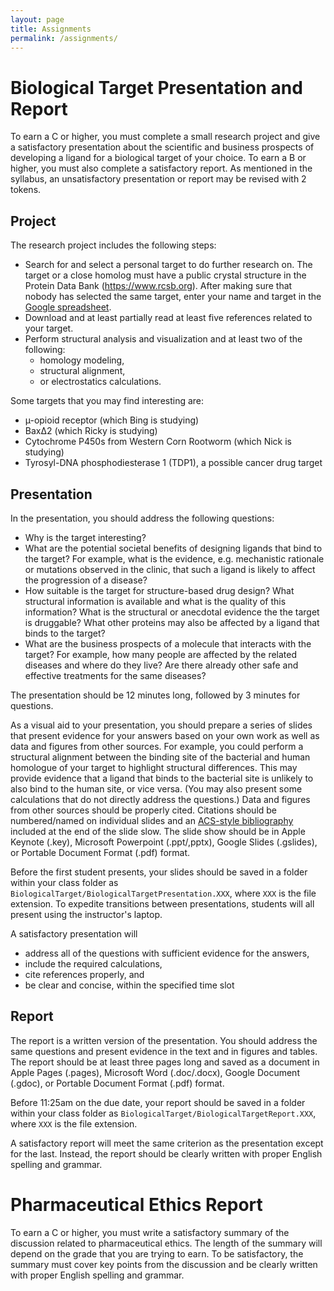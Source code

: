 ```yaml
---
layout: page
title: Assignments
permalink: /assignments/
---
```


# Biological Target Presentation and Report

To earn a C or higher, you must complete a small research project and give a satisfactory presentation about the scientific and business prospects of developing a ligand for a biological target of your choice. To earn a B or higher, you must also complete a satisfactory report. As mentioned in the syllabus, an unsatisfactory presentation or report may be revised with 2 tokens.

## Project

The research project includes the following steps:
* Search for and select a personal target to do further research on. The target or a close homolog must have a public crystal structure in the Protein Data Bank (https://www.rcsb.org). After making sure that nobody has selected the same target, enter your name and target in the [Google spreadsheet](https://docs.google.com/spreadsheets/d/1OaIWLxFEssCu1uGx48hzlsdZ1-NZ3HeEpdHoZPzM1S8/edit?usp=sharing).
* Download and at least partially read at least five references related to your target.
* Perform structural analysis and visualization and at least two of the following:
    * homology modeling,
    * structural alignment,
    * or electrostatics calculations.

Some targets that you may find interesting are:
* µ-opioid receptor (which Bing is studying)
* BaxΔ2 (which Ricky is studying)
* Cytochrome P450s from Western Corn Rootworm (which Nick is studying)
* Tyrosyl-DNA phosphodiesterase 1 (TDP1), a possible cancer drug target

## Presentation

In the presentation, you should address the following questions:
* Why is the target interesting?
* What are the potential societal benefits of designing ligands that bind to the target? For example, what is the evidence, e.g. mechanistic rationale or mutations observed in the clinic, that such a ligand is likely to affect the progression of a disease?
* How suitable is the target for structure-based drug design? What structural information is available and what is the quality of this information? What is the structural or anecdotal evidence the the target is druggable? What other proteins may also be affected by a ligand that binds to the target?
* What are the business prospects of a molecule that interacts with the target? For example, how many people are affected by the related diseases and where do they live? Are there already other safe and effective treatments for the same diseases?

The presentation should be 12 minutes long, followed by 3 minutes for questions.

As a visual aid to your presentation, you should prepare a series of slides that present evidence for your answers based on your own work as well as data and figures from other sources. For example, you could perform a structural alignment between the binding site of the bacterial and human homologue of your target to highlight structural differences. This may provide evidence that a ligand that binds to the bacterial site is unlikely to also bind to the human site, or vice versa. (You may also present some calculations that do not directly address the questions.) Data and figures from other sources should be properly cited. Citations should be numbered/named on individual slides and an [ACS-style bibliography](https://pubs.acs.org/doi/full/10.1021/acsguide.40303) included at the end of the slide slow. The slide show should be in Apple Keynote (.key), Microsoft Powerpoint (.ppt/,pptx), Google Slides (.gslides), or Portable Document Format (.pdf) format.

Before the first student presents, your slides should be saved in a folder within your class folder as `BiologicalTarget/BiologicalTargetPresentation.XXX`, where `XXX` is the file extension. To expedite transitions between presentations, students will all present using the instructor's laptop.

A satisfactory presentation will
* address all of the questions with sufficient evidence for the answers,
* include the required calculations,
* cite references properly, and
* be clear and concise, within the specified time slot

## Report

The report is a written version of the presentation. You should address the same questions and present evidence in the text and in figures and tables. The report should be at least three pages long and saved as a document in Apple Pages (.pages), Microsoft Word (.doc/.docx), Google Document (.gdoc), or Portable Document Format (.pdf) format.

Before 11:25am on the due date, your report should be saved in a folder within your class folder as `BiologicalTarget/BiologicalTargetReport.XXX`, where `XXX` is the file extension.

A satisfactory report will meet the same criterion as the presentation except for the last. Instead, the report should be clearly written with proper English spelling and grammar.

# Pharmaceutical Ethics Report

To earn a C or higher, you must write a satisfactory summary of the discussion related to pharmaceutical ethics. The length of the summary will depend on the grade that you are trying to earn. To be satisfactory, the summary must cover key points from the discussion and be clearly written with proper English spelling and grammar.

<!--



* **Individual Contribution Reports Survey**. All students will write two brief reports that describe their contribution to the project since the previous report. The reports will be filed as answers to an online survey. The reports will be assessed based on clarity, completeness, and credibility. They will be an important factor in the individual grade.

* **Project Portfolio**. All students are asked to write a project portfolio, which describes the skills they have developed over the course of the project. It will be an important factor in the individual contribution grade.

### Team

* **Midterm Presentation File**. Teams are required to present a midterm (a 10-15 minute project update) presentation about their project.

In the presentation, teams should review and expand on (if warranted) the scientific background information and calculations (e.g. homology modeling, structural alignment, and electrostatics) described in the individual biological target presentation. They should also describe progress on new calculations that have been performed (docking and molecular dynamics), analyses that have been performed (e.g. equilibration time, dimensionality reduction, clustering, and Markov state models), scientific understanding gained, predictions made, and what additional calculations they plan to perform and what they expect to learn from them.

All the presentations should be uploaded as a PDF file named XXXX.pdf (where XXXX is the 4-letter PDB ID) to the MidtermPresentations directory on Google Drive by midnight on March 9.

On March 10, teams will be randomly selected to present. Teams can present using either the instructor's or a member's laptop.

The presentation will be evaluated according to the following 100 point rubric: Does the presentation clearly address the scientific rationale of the project? [20 pts] Were structural alignment, electrostatics, or structural prediction calculations included and clearly explained? [10 pts] Were molecular docking calculations and analyses included and clearly described [25 pts]? Were molecular dynamics simulations and analyses included (at a minimum the equilibration time) and clearly described [25 pts]? Was the presentation clear and concise (between 10 and 15 minutes)? [10 pts] Were references properly cited? [10 pts].

* **Final Presentation File**. Teams are required to give a final presentation (a 20-30 minute overview) about their project.

In the presentation, teams should describe the scientific background information, key calculations performed, scientific understanding gained, predictions made, and what additional calculations could potentially be done what they would expect to learn from them. In addition to calculations from the previous presentation, the final presentation should include binding free energy calculations.

All the presentations should be uploaded as a PDF file named XXXX.pdf (where XXXX is the 4-letter PDB ID) to the FinalPresentations directory on Google Drive by midnight on April 27.

On April 28, two teams will be randomly selected to present. On April 30, the other two teams will present.

The presentation will be evaluated according to the following 100 point rubric: Does the presentation clearly address the background and scientific rationale of the project? [20 pts] Were calculations, including binding free energy calculations, carefully analyzed and clearly explained? [60 pts] Was the presentation clear and concise (between 20 and 30 minutes)? [10 pts] Were references properly cited? [10 pts].

* **Final Report File**. Teams are required to create a final report that captures a team’s project work in the format of a scientific journal, the Journal of Chemical Information and Modelling. The document should be prepared for submission according to [the journal's author guidelines](https://pubs.acs.org/page/jcisd8/submission/authors.html).

The report will be evaluated according to the following 100 point rubric: Does the abstract clearly describe the main findings of the study [10 pts]? Does the introduction clearly describe the rationale for the study [15 pts]? Are methods described in sufficient detail so that the study is reproducible [15 pts]? Are the results, including figures and tables, clearly presented and described [15 pts]? Does the discussion clearly explain the implications of the results in light of previous scientific knowledge [10 pts]? Are conclusions justified by the the data [10 pts]? Are references properly cited [10 pts]? Are project data stored in a well-organized format [15 pts]?

Teams are highly encouraged to submit a draft of their report by midnight on April 27. The final report is due at midnight on May 7.

* **Project Data**. Key calculation results should be stored in a well-organized format and properly documented.

-->
